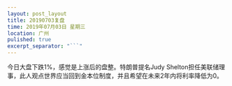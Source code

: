 ```yaml
---
layout: post_layout
title: 20190703复盘
time: 2019年07月03日 星期三
location: 广州
pulished: true
excerpt_separator: "```"
---
```



 今日大盘下跌1%，感觉是上涨后的盘整。特朗普提名Judy Shelton担任美联储理事，此人观点世界应当回到金本位制度，并且希望在未来2年内将利率降低为0。

 

 
 
